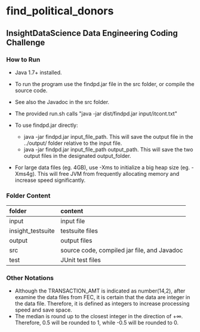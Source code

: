 # find_political_donors

## InsightDataScience Data Engineering Coding Challenge


### How to Run
* Java 1.7+ installed.
* To run the program use the findpd.jar file in the src folder, or compile the source code.
* See also the Javadoc in the src folder.
* The provided run.sh calls "java -jar dist/findpd.jar input/itcont.txt"
* To use findpd.jar directly:
	* java -jar findpd.jar input_file_path. This will save the output file in the ../output/ folder relative to the input file.
	* java -jar findpd.jar input_file_path output_path. This will save the two output files in the designated output_folder.

* For large data files (eg. 4GB), use -Xms to initialize a big heap size (eg. -Xms4g). This will free JVM from frequently allocating memory and increase speed significantly.

### Folder Content
|folder|content|
|:---|:---|
|input|input file|
|insight_testsuite|testsuite files|
|output|output files|
|src|source code, compiled jar file, and Javadoc|
|test|JUnit test files|


### Other Notations

* Although the TRANSACTION_AMT is indicated as number(14,2), after examine the data files from FEC, it is certain that the data are integer in the data file. Therefore, it is defined as integers to increase processing speed and save space.
* The median is round up to the closest integer in the direction of +∞. Therefore, 0.5 will be rounded to 1, while -0.5 will be rounded to 0.